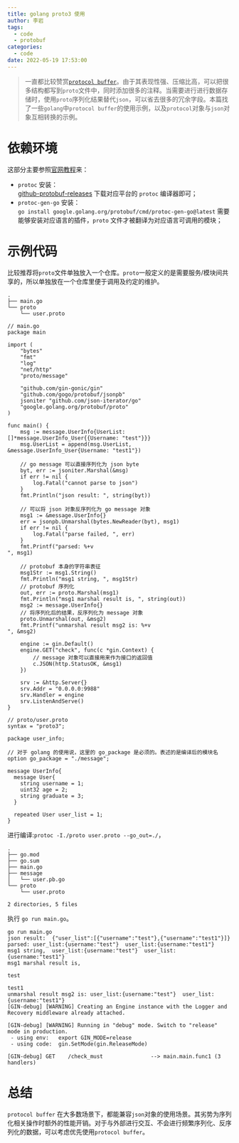 ```yaml
---
title: golang proto3 使用
author: 李岩
tags:
  - code
  - protobuf
categories:
  - code
date: 2022-05-19 17:53:00
---
```

> 一直都比较赞赏[`protocol buffer`](https://developers.google.com/protocol-buffers/docs/proto3)。由于其表现性强、压缩比高，可以把很多结构都写到`proto`文件中，同时添加很多的注释。当需要进行进行数据存储时，使用`proto`序列化结果替代`json`，可以省去很多的冗余字段。本篇找了一些`golang`中`protocol buffer`的使用示例，以及`protocol`对象与`json`对象互相转换的示例。  

<!--more-->

# 依赖环境
这部分主要参照[官网教程](https://developers.google.com/protocol-buffers/docs/gotutorial)来：
* `protoc` 安装：  
[github-protobuf-releases](https://github.com/protocolbuffers/protobuf/releases) 下载对应平台的 `protoc` 编译器即可；
* `protoc-gen-go` 安装：  
`go install google.golang.org/protobuf/cmd/protoc-gen-go@latest` 需要能够安装对应语言的插件，`proto` 文件才被翻译为对应语言可调用的模块； 

# 示例代码
比较推荐将`proto`文件单独放入一个仓库。`proto`一般定义的是需要服务/模块间共享的，所以单独放在一个仓库里便于调用及约定的维护。
```
.
├── main.go
└── proto
    └── user.proto
```

```
// main.go
package main

import (
	"bytes"
	"fmt"
	"log"
	"net/http"
	"proto/message"

	"github.com/gin-gonic/gin"
	"github.com/gogo/protobuf/jsonpb"
	jsoniter "github.com/json-iterator/go"
	"google.golang.org/protobuf/proto"
)

func main() {
	msg := message.UserInfo{UserList: []*message.UserInfo_User{{Username: "test"}}}
	msg.UserList = append(msg.UserList, &message.UserInfo_User{Username: "test1"})

	// go message 可以直接序列化为 json byte
	byt, err := jsoniter.Marshal(&msg)
	if err != nil {
		log.Fatal("cannot parse to json")
	}
	fmt.Println("json result: ", string(byt))

	// 可以将 json 对象反序列化为 go message 对象
	msg1 := &message.UserInfo{}
	err = jsonpb.Unmarshal(bytes.NewReader(byt), msg1)
	if err != nil {
		log.Fatal("parse failed, ", err)
	}
	fmt.Printf("parsed: %+v
", msg1)

	// protobuf 本身的字符串表征
	msg1Str := msg1.String()
	fmt.Println("msg1 string, ", msg1Str)
    // protobuf 序列化
	out, err := proto.Marshal(msg1)
	fmt.Println("msg1 marshal result is, ", string(out))
	msg2 := message.UserInfo{}
    // 将序列化后的结果，反序列化为 message 对象
	proto.Unmarshal(out, &msg2)
	fmt.Printf("unmarshal result msg2 is: %+v
", &msg2)

	engine := gin.Default()
	engine.GET("check", func(c *gin.Context) {
    	// message 对象可以直接用来作为接口的返回值
		c.JSON(http.StatusOK, &msg1)
	})

	srv := &http.Server{}
	srv.Addr = "0.0.0.0:9988"
	srv.Handler = engine
	srv.ListenAndServe()
}

// proto/user.proto
syntax = "proto3";

package user_info;

// 对于 golang 的使用说，这里的 go_package 是必须的。表述的是编译后的模块名
option go_package = "./message";

message UserInfo{
  message User{
    string username = 1;
    uint32 age = 2;
    string graduate = 3;
  }

  repeated User user_list = 1;
}
```

进行编译:`protoc -I./proto user.proto --go_out=./`，
```
.
├── go.mod
├── go.sum
├── main.go
├── message
│   └── user.pb.go
└── proto
    └── user.proto

2 directories, 5 files
```

执行 `go run main.go`。  
```
go run main.go
json result:  {"user_list":[{"username":"test"},{"username":"test1"}]}
parsed: user_list:{username:"test"}  user_list:{username:"test1"}
msg1 string,  user_list:{username:"test"}  user_list:{username:"test1"}
msg1 marshal result is,

test

test1
unmarshal result msg2 is: user_list:{username:"test"}  user_list:{username:"test1"}
[GIN-debug] [WARNING] Creating an Engine instance with the Logger and Recovery middleware already attached.

[GIN-debug] [WARNING] Running in "debug" mode. Switch to "release" mode in production.
 - using env:	export GIN_MODE=release
 - using code:	gin.SetMode(gin.ReleaseMode)

[GIN-debug] GET    /check_must               --> main.main.func1 (3 handlers)
```

# 总结
`protocol buffer` 在大多数场景下，都能兼容`json`对象的使用场景。其劣势为序列化相关操作时额外的性能开销。对于与外部进行交互、不会进行频繁序列化、反序列化的数据，可以考虑优先使用`protocol buffer`。
